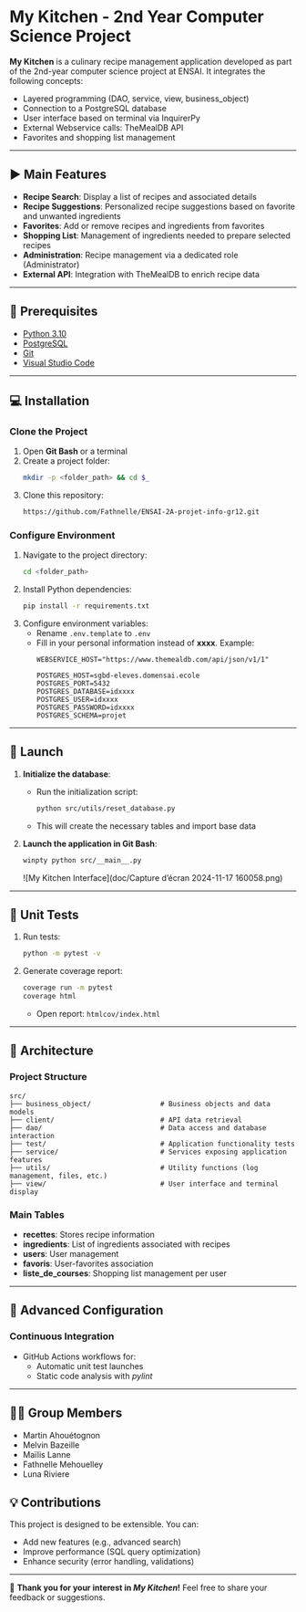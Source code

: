 # My Kitchen - 2nd Year Computer Science Project

**My Kitchen** is a culinary recipe management application developed as part of the 2nd-year computer science project at ENSAI. It integrates the following concepts:

- Layered programming (DAO, service, view, business_object)
- Connection to a PostgreSQL database
- User interface based on terminal via InquirerPy
- External Webservice calls: TheMealDB API
- Favorites and shopping list management

---

## :arrow_forward: Main Features

- **Recipe Search**: Display a list of recipes and associated details
- **Recipe Suggestions**: Personalized recipe suggestions based on favorite and unwanted ingredients
- **Favorites**: Add or remove recipes and ingredients from favorites
- **Shopping List**: Management of ingredients needed to prepare selected recipes
- **Administration**: Recipe management via a dedicated role (Administrator)
- **External API**: Integration with TheMealDB to enrich recipe data

---

## :hammer: Prerequisites

- [Python 3.10](https://www.python.org/)
- [PostgreSQL](https://www.postgresql.org/)
- [Git](https://git-scm.com/)
- [Visual Studio Code](https://code.visualstudio.com/)

---

## :computer: Installation

### Clone the Project

1. Open **Git Bash** or a terminal
2. Create a project folder:
   ```bash
   mkdir -p <folder_path> && cd $_
   ```
3. Clone this repository:
   ```bash
   https://github.com/Fathnelle/ENSAI-2A-projet-info-gr12.git
   ```

### Configure Environment

1. Navigate to the project directory:
   ```bash
   cd <folder_path>
   ```
2. Install Python dependencies:
   ```bash
   pip install -r requirements.txt
   ```
3. Configure environment variables:
   - Rename `.env.template` to `.env`
   - Fill in your personal information instead of **xxxx**. Example:
     ```env
     WEBSERVICE_HOST="https://www.themealdb.com/api/json/v1/1"

     POSTGRES_HOST=sgbd-eleves.domensai.ecole
     POSTGRES_PORT=5432
     POSTGRES_DATABASE=idxxxx
     POSTGRES_USER=idxxxx
     POSTGRES_PASSWORD=idxxxx
     POSTGRES_SCHEMA=projet
     ```

---

## :rocket: Launch

1. **Initialize the database**:
   - Run the initialization script:
     ```bash
     python src/utils/reset_database.py
     ```
   - This will create the necessary tables and import base data

2. **Launch the application in Git Bash**:
   ```bash
   winpty python src/__main__.py
   ```
   ![My Kitchen Interface](doc/Capture d’écran 2024-11-17 160058.png)

---

## :wrench: Unit Tests

1. Run tests:
   ```bash
   python -m pytest -v
   ```
2. Generate coverage report:
   ```bash
   coverage run -m pytest
   coverage html
   ```
   - Open report: `htmlcov/index.html`

---

## :notebook_with_decorative_cover: Architecture

### Project Structure

```plaintext
src/
├── business_object/                 # Business objects and data models
├── client/                          # API data retrieval
├── dao/                             # Data access and database interaction
├── test/                            # Application functionality tests
├── service/                         # Services exposing application features
├── utils/                           # Utility functions (log management, files, etc.)
├── view/                            # User interface and terminal display
```

### Main Tables

- **recettes**: Stores recipe information
- **ingredients**: List of ingredients associated with recipes
- **users**: User management
- **favoris**: User-favorites association
- **liste_de_courses**: Shopping list management per user

---

## :page_with_curl: Advanced Configuration

### Continuous Integration

- GitHub Actions workflows for:
  - Automatic unit test launches
  - Static code analysis with *pylint*

---
## 👨‍💻 Group Members

- Martin Ahouétognon
- Melvin Bazeille
- Maïlis Lanne
- Fathnelle Mehouelley
- Luna Riviere

## :bulb: Contributions

This project is designed to be extensible. You can:
- Add new features (e.g., advanced search)
- Improve performance (SQL query optimization)
- Enhance security (error handling, validations)

---

:wave: **Thank you for your interest in *My Kitchen*!** Feel free to share your feedback or suggestions.

